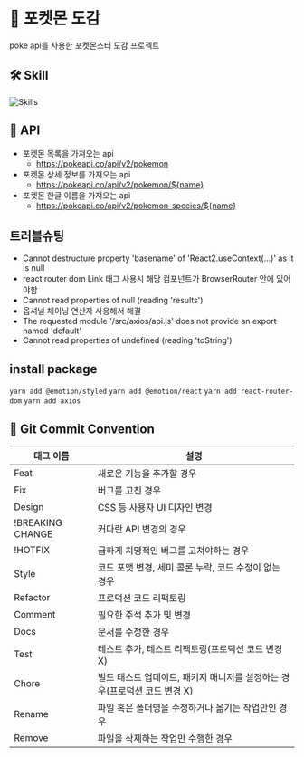# 🌌 포켓몬 도감

poke api를 사용한 포켓몬스터 도감 프로젝트

## 🛠 Skill
![Skills](https://skillicons.dev/icons?i=react,vite,yarn,emotion)

## 🚀 API
- 포켓몬 목록을 가져오는 api
  - https://pokeapi.co/api/v2/pokemon
- 포켓몬 상세 정보를 가져오는 api
  - https://pokeapi.co/api/v2/pokemon/${name}
- 포켓몬 한글 이름을 가져오는 api
  - https://pokeapi.co/api/v2/pokemon-species/${name}

## 트러블슈팅
- Cannot destructure property 'basename' of 'React2.useContext(...)' as it is null
- react router dom Link 태그 사용시 해당 컴포넌트가 BrowserRouter 안에 있어야함
- Cannot read properties of null (reading 'results')
- 옵셔널 체이닝 연산자 사용해서 해결
- The requested module '/src/axios/api.js' does not provide an export named 'default'
-  Cannot read properties of undefined (reading 'toString')

## install package
`yarn add @emotion/styled`
`yarn add @emotion/react`
`yarn add react-router-dom`
`yarn add axios`

## 📄 Git Commit Convention
| 태그 이름 | 설명 |
| --- | --- |
| Feat | 새로운 기능을 추가할 경우 |
| Fix | 버그를 고친 경우 |
| Design | CSS 등 사용자 UI 디자인 변경 |
| !BREAKING CHANGE | 커다란 API 변경의 경우 |
| !HOTFIX | 급하게 치명적인 버그를 고쳐야하는 경우 |
| Style | 코드 포맷 변경, 세미 콜론 누락, 코드 수정이 없는 경우 |
| Refactor | 프로덕션 코드 리팩토링 |
| Comment | 필요한 주석 추가 및 변경 |
| Docs | 문서를 수정한 경우 |
| Test | 테스트 추가, 테스트 리팩토링(프로덕션 코드 변경 X) |
| Chore | 빌드 태스트 업데이트, 패키지 매니저를 설정하는 경우(프로덕션 코드 변경 X) |
| Rename | 파일 혹은 폴더명을 수정하거나 옮기는 작업만인 경우 |
| Remove | 파일을 삭제하는 작업만 수행한 경우 |